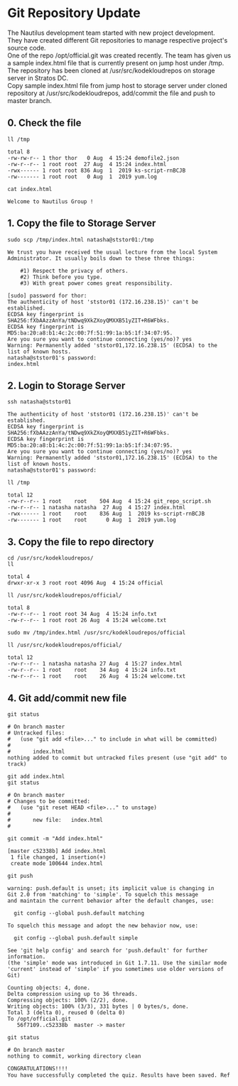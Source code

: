 # Git Repository Update

The Nautilus development team started with new project development. They have created different Git repositories to manage respective project's source code.  
One of the repo /opt/official.git was created recently. The team has given us a sample index.html file that is currently present on jump host under /tmp.  
The repository has been cloned at /usr/src/kodekloudrepos on storage server in Stratos DC.  
Copy sample index.html file from jump host to storage server under cloned repository at /usr/src/kodekloudrepos, add/commit the file and push to master branch.  


## 0. Check the file
`ll /tmp`  
```console
total 8
-rw-rw-r-- 1 thor thor   0 Aug  4 15:24 demofile2.json
-rw-r--r-- 1 root root  27 Aug  4 15:24 index.html
-rwx------ 1 root root 836 Aug  1  2019 ks-script-rnBCJB
-rw------- 1 root root   0 Aug  1  2019 yum.log
```

`cat index.html`  
```console
Welcome to Nautilus Group !
```


## 1. Copy the file to Storage Server
`sudo scp /tmp/index.html natasha@ststor01:/tmp`  
```console
We trust you have received the usual lecture from the local System
Administrator. It usually boils down to these three things:

    #1) Respect the privacy of others.
    #2) Think before you type.
    #3) With great power comes great responsibility.

[sudo] password for thor: 
The authenticity of host 'ststor01 (172.16.238.15)' can't be established.
ECDSA key fingerprint is SHA256:fXbAAzzAnYa/tNDwq9XkZXoyQMXXB51yZIT+R6WFbks.
ECDSA key fingerprint is MD5:ba:20:a8:b1:4c:2c:00:7f:51:99:1a:b5:1f:34:07:95.
Are you sure you want to continue connecting (yes/no)? yes
Warning: Permanently added 'ststor01,172.16.238.15' (ECDSA) to the list of known hosts.
natasha@ststor01's password: 
index.html                                                               
```


## 2. Login to Storage Server
`ssh natasha@ststor01` 
```console
The authenticity of host 'ststor01 (172.16.238.15)' can't be established.
ECDSA key fingerprint is SHA256:fXbAAzzAnYa/tNDwq9XkZXoyQMXXB51yZIT+R6WFbks.
ECDSA key fingerprint is MD5:ba:20:a8:b1:4c:2c:00:7f:51:99:1a:b5:1f:34:07:95.
Are you sure you want to continue connecting (yes/no)? yes
Warning: Permanently added 'ststor01,172.16.238.15' (ECDSA) to the list of known hosts.
natasha@ststor01's password: 
```

`ll /tmp`  
```console
total 12
-rw-r--r-- 1 root    root    504 Aug  4 15:24 git_repo_script.sh
-rw-r--r-- 1 natasha natasha  27 Aug  4 15:27 index.html
-rwx------ 1 root    root    836 Aug  1  2019 ks-script-rnBCJB
-rw------- 1 root    root      0 Aug  1  2019 yum.log
```


## 3. Copy the file to repo directory
`cd /usr/src/kodekloudrepos/`  
`ll`  
```console
total 4
drwxr-xr-x 3 root root 4096 Aug  4 15:24 official
```

`ll /usr/src/kodekloudrepos/official/`  
```console
total 8
-rw-r--r-- 1 root root 34 Aug  4 15:24 info.txt
-rw-r--r-- 1 root root 26 Aug  4 15:24 welcome.txt
```

`sudo mv /tmp/index.html /usr/src/kodekloudrepos/official`  

`ll /usr/src/kodekloudrepos/official/`  
```console
total 12
-rw-r--r-- 1 natasha natasha 27 Aug  4 15:27 index.html
-rw-r--r-- 1 root    root    34 Aug  4 15:24 info.txt
-rw-r--r-- 1 root    root    26 Aug  4 15:24 welcome.txt
```

## 4. Git add/commit new file
`git status`  
```console
# On branch master
# Untracked files:
#   (use "git add <file>..." to include in what will be committed)
#
#       index.html
nothing added to commit but untracked files present (use "git add" to track)
```

`git add index.html`  
`git status`  
```console
# On branch master
# Changes to be committed:
#   (use "git reset HEAD <file>..." to unstage)
#
#       new file:   index.html
#
```

`git commit -m "Add index.html"`  
```console
[master c52338b] Add index.html
 1 file changed, 1 insertion(+)
 create mode 100644 index.html
```
`git push`  
```console
warning: push.default is unset; its implicit value is changing in
Git 2.0 from 'matching' to 'simple'. To squelch this message
and maintain the current behavior after the default changes, use:

  git config --global push.default matching

To squelch this message and adopt the new behavior now, use:

  git config --global push.default simple

See 'git help config' and search for 'push.default' for further information.
(the 'simple' mode was introduced in Git 1.7.11. Use the similar mode
'current' instead of 'simple' if you sometimes use older versions of Git)

Counting objects: 4, done.
Delta compression using up to 36 threads.
Compressing objects: 100% (2/2), done.
Writing objects: 100% (3/3), 331 bytes | 0 bytes/s, done.
Total 3 (delta 0), reused 0 (delta 0)
To /opt/official.git
   56f7109..c52338b  master -> master
```

`git status`  
```console
# On branch master
nothing to commit, working directory clean
```



```bash
CONGRATULATIONS!!!!
You have successfully completed the quiz. Results have been saved. Ref ID:62ebe01ab8feb0f9f7bd2395
```

